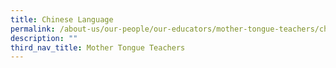 ```yaml
---
title: Chinese Language
permalink: /about-us/our-people/our-educators/mother-tongue-teachers/chinese-language
description: ""
third_nav_title: Mother Tongue Teachers
---
```

